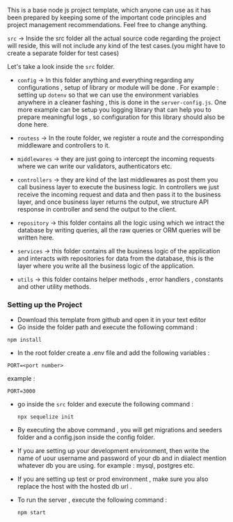 This is a base node js project template, which anyone can use as it has been prepared by keeping some of the important code principles and project management recommendations. Feel free to change anything.


`src` -> Inside the src folder all the actual source code regarding the project will reside, this will not include any kind of the test cases.(you might have to create a separate folder for test cases)

Let's take a look inside the `src` folder.

- `config` -> In this folder anything and everything regarding any configurations , setup of library or module will be done . For example : setting up `dotenv` so that we can use the environment variables anywhere in a cleaner fashing , this is done in the `server-config.js`. One more example can be setup you logging library that can help you to prepare meaningful logs , so configuration for this library should also be done here.

- `routess` -> In the route folder, we register a route and the corresponding middleware and controllers to it.

- `middlewares` -> they are just going to intercept the incoming requests where we can write our validators, authenticators etc.

- `controllers` -> they are kind of the last middlewares as post them you call business layer to execute the business logic. In controllers we just receive the incoming request and data and then pass it to the business layer, and once business layer returns the output, we structure API response in controller and send the output to the client.

- `repository` -> this folder contains all the logic using which we intract the database by writing queries, all the raw queries or ORM queries will be written here.

- `services` -> this folder contains all the business logic of the application and interacts with repositories for data from the database, this is the layer where you write all the business logic of the application.

- `utils` -> this folder contains helper methods , error handlers , constants and other utility methods.

### Setting up the Project

 - Download this template from github and open it in your text editor 
 - Go inside the folder path and execute the following command :
 ```
 npm install
 ```
 - In the root folder create a .env file and add the following variables :
 ```
 PORT=<port number>
 ```
 example :
 ```
 PORT=3000
 ```


- go inside the `src` folder and execute the following command :
    ```
    npx sequelize init
    ```
- By executing the above command , you will get migrations and seeders folder and a config.json inside the config folder.
- If you are setting up your development environment, then write the name of uour username and password of your db and in diialect mention whatever db you are using. for example : mysql, postgres etc. 

- If you are setting up test or prod environment , make sure you also replace the host with the hosted db url .

- To run the server , execute the following command :
    ```
    npm start
    ```
